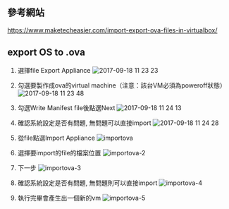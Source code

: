 ## 參考網站
https://www.maketecheasier.com/import-export-ova-files-in-virtualbox/

## export OS to .ova
1. 選擇file Export Appliance
![2017-09-18 11 23 23](https://user-images.githubusercontent.com/22232508/30528496-209bc4f2-9c66-11e7-89fa-281dd50290e1.png)
2. 勾選要製作成ova的virtual machine（注意：該台VM必須為poweroff狀態）
![2017-09-18 11 23 48](https://user-images.githubusercontent.com/22232508/30528540-996ccc3c-9c66-11e7-98cb-34f80a9b7f7d.png)
3. 勾選Write Manifest file後點選Next
![2017-09-18 11 24 13](https://user-images.githubusercontent.com/22232508/30528508-492be7c6-9c66-11e7-9247-78d9c16fdc52.png)
4. 確認系統設定是否有問題, 無問題可以直接import
![2017-09-18 11 24 28](https://user-images.githubusercontent.com/22232508/30528519-66da14dc-9c66-11e7-9957-bcbbcb081089.png)



1. 從file點選Import Appliance
![importova](https://user-images.githubusercontent.com/22232508/30528350-bff080bc-9c64-11e7-92bb-5aa28ddfbdde.png)
2. 選擇要import的file的檔案位置
![importova-2](https://user-images.githubusercontent.com/22232508/30528361-d81262f0-9c64-11e7-9cb8-3876f635bc4b.png)
3. 下一步
![importova-3](https://user-images.githubusercontent.com/22232508/30528365-e11cba1c-9c64-11e7-98bd-6a1a8e240a6a.PNG)
4. 確認系統設定是否有問題, 無問題則可以直接import
![importova-4](https://user-images.githubusercontent.com/22232508/30528371-ef5831e2-9c64-11e7-81d7-38f031c2ef48.PNG)
5. 執行完畢會產生出一個新的vm
![importova-5](https://user-images.githubusercontent.com/22232508/30528374-f45b5430-9c64-11e7-9a79-5d83c4df9dfc.PNG)

